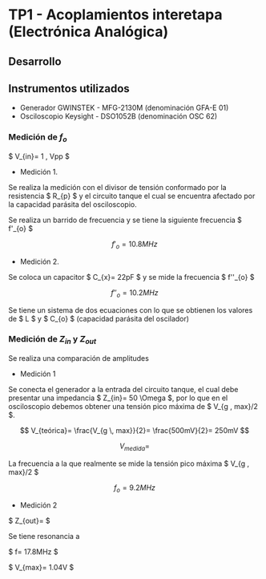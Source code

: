 # TP1 - Acoplamientos interetapa (Electrónica Analógica)

## Desarrollo

## Instrumentos utilizados

- Generador GWINSTEK - MFG-2130M (denominación GFA-E 01)
- Osciloscopio Keysight - DSO1052B (denominación OSC 62)

### Medición de $f_{o}$

$ V_{in}= 1 \, Vpp $

- Medición 1.

Se realiza la medición con el divisor de tensión conformado por la resistencia $ R_{p} $ y el circuito tanque el cual se encuentra afectado por la capacidad parásita del osciloscopio.

Se realiza un barrido de frecuencia y se tiene la siguiente frecuencia $ f'_{o} $

$$ f'_{o}= 10.8MHz $$

- Medición 2.

Se coloca un capacitor $ C_{x}= 22pF $ y se mide la frecuencia $ f''_{o} $

$$ f''_{o}= 10.2MHz $$

Se tiene un sistema de dos ecuaciones con lo que se obtienen los valores de $ L $ y $ C_{o} $ (capacidad parásita del oscilador)

### Medición de $Z_{in}$ y $Z_{out}$

Se realiza una comparación de amplitudes

- Medición 1

Se conecta el generador a la entrada del circuito tanque, el cual debe presentar una impedancia $ Z_{in}= 50 \Omega $, por lo que en el osciloscopio debemos obtener una tensión pico máxima de $ V_{g \, max}/2 $.

$$ V_{teórica}= \frac{V_{g \, max}}{2}= \frac{500mV}{2}= 250mV $$

$$ V_{medida}=  $$

La frecuencia a la que realmente se mide la tensión pico máxima $ V_{g \, max}/2 $

$$ f_{o}= 9.2MHz $$

- Medición 2

$ Z_{out}=  $

Se tiene resonancia a 

$ f= 17.8MHz $

$ V_{max}= 1.04V $

